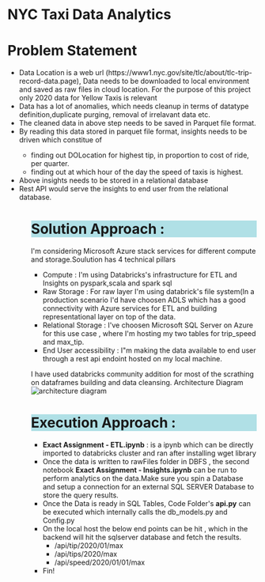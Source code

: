 <h1> NYC Taxi Data Analytics</h1>
<p align = "center">
<h1>Problem Statement</h1>
<ul><li> Data Location is a web url (https://www1.nyc.gov/site/tlc/about/tlc-trip-record-data.page), Data needs to be downloaded to local environment and saved as raw files in cloud location. For the purpose of this project only 2020 data for Yellow Taxis is relevant </li>
<li>  Data has a lot of anomalies, which needs cleanup in terms of datatype definition,duplicate purging, removal of irrelavant data etc.</li>
<li>  The cleaned data in above step needs to be saved in Parquet file format.</li>
<li>  By reading this data stored in parquet file format, insights needs to be driven which constitue of </li>
        <ul>
        <li> finding out DOLocation for highest tip, in proportion to cost of ride, per quarter.</li1>
        <li> finding out at which hour of the day the speed of taxis is highest.</li2></ul>
<li>  Above insights needs to be stored in a relational database</li>
<li>  Rest API would serve the insights to end user from the relational database. </li>
<ul>
</p>

<h1 style="background-color:powderblue;"> Solution Approach : </h1>
<p >I'm considering Microsoft Azure stack services for different compute and storage.Soulution has 4 technical pillars <p>
<ul> <li>Compute : I'm using Databricks's infrastructure for ETL and Insights on pyspark,scala and spark sql</li> 
<li> Raw Storage  : For raw layer I'm using databrick's file system(In a production scenario I'd have choosen ADLS which has a good connectivity with Azure services for ETL and building representational layer on top of the data.</li>
<li> Relational Storage : I've choosen Microsoft SQL Server on Azure for this use case , where I'm hosting my two tables for trip_speed and max_tip.</li>
<li> End User accessibility : I"m making the data available to end user through a rest api endoint hosted on my local machine.</li>
</ul>

I have used databricks community addition for most of the scrathing on dataframes building and data cleansing.
Architecture Diagram 
![architecture diagram](https://github.com/ashish570/ExactAssignment/blob/main/architecture_diagram.png)


<h1 style="background-color:powderblue;align= 'Left'"> Execution Approach : </h1>


<ul> <li> <b>Exact Assignment - ETL.ipynb</b> : is a ipynb which can be directly imported to databricks cluster and ran after installing wget library</li> 
<li> Once the data is written to rawFiles folder in DBFS , the second notebook <b>Exact Assignment - Insights.ipynb</b> can be run to perform analytics on the data.Make sure you spin a Database and setup a connection for an external SQL SERVER Database to store the query results.</li>
<li> Once the Data is ready in SQL Tables, Code Folder's <b>api.py</b> can be executed which internally calls the db_models.py and Config.py </li>
<li> On the local host the below end points can be hit , which in the backend will hit the sqlserver database and fetch the results.
        <ul><li> /api/tip/2020/01/max</li>
              <li> /api/tips/2020/max </li>
                <li>  /api/speed/2020/01/01/max </li></ul>
<li> Fin!</li>              
</ul>

